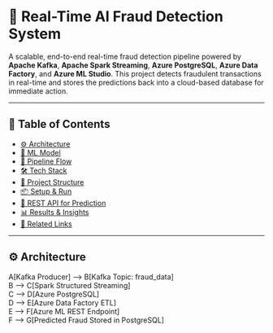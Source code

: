 # 🚨 Real-Time AI Fraud Detection System

A scalable, end-to-end real-time fraud detection pipeline powered by **Apache Kafka**, **Apache Spark Streaming**, **Azure PostgreSQL**, **Azure Data Factory**, and **Azure ML Studio**. This project detects fraudulent transactions in real-time and stores the predictions back into a cloud-based database for immediate action.

---

## 📌 Table of Contents

- [⚙️ Architecture](#️-architecture)  
- [🧠 ML Model](#-ml-model)  
- [🚀 Pipeline Flow](#-pipeline-flow)  
- [🛠️ Tech Stack](#️-tech-stack)  
- [📁 Project Structure](#-project-structure)  
- [📦 Setup & Run](#-setup--run)  
- [📡 REST API for Prediction](#-rest-api-for-prediction)  
- [📊 Results & Insights](#-results--insights)  
- [📎 Related Links](#-related-links)  

---

## ⚙️ Architecture

A[Kafka Producer] --> B[Kafka Topic: fraud_data]  
B --> C[Spark Structured Streaming]  
C --> D[Azure PostgreSQL]  
D --> E[Azure Data Factory ETL]  
E --> F[Azure ML REST Endpoint]  
F --> G[Predicted Fraud Stored in PostgreSQL]  
